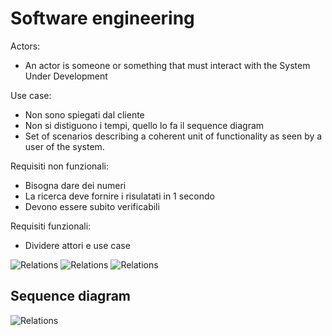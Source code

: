 # Software engineering

Actors:

- An actor is someone or something that must interact with the System Under Development

Use case:

- Non sono spiegati dal cliente
- Non si distiguono i tempi, quello lo fa il sequence diagram
- Set of scenarios describing a coherent unit of functionality as seen by a user of the system.

Requisiti non funzionali:

- Bisogna dare dei numeri
- La ricerca deve fornire i risulatati in 1 secondo
- Devono essere subito verificabili

Requisiti funzionali:

- Dividere attori e use case

![Relations](https://i.imgur.com/k8bvUlu.png)
![Relations](https://i.imgur.com/RY3k5Q1.png)
![Relations](https://i.imgur.com/vThsMDr.png)

## Sequence diagram

![Relations](https://i.imgur.com/zWEjdYt.png)
